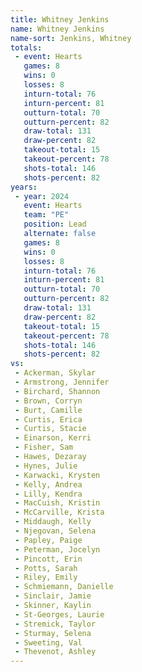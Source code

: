 ```yaml
---
title: Whitney Jenkins
name: Whitney Jenkins
name-sort: Jenkins, Whitney
totals:
 - event: Hearts
   games: 8
   wins: 0
   losses: 8
   inturn-total: 76
   inturn-percent: 81
   outturn-total: 70
   outturn-percent: 82
   draw-total: 131
   draw-percent: 82
   takeout-total: 15
   takeout-percent: 78
   shots-total: 146
   shots-percent: 82
years:
 - year: 2024
   event: Hearts
   team: "PE"
   position: Lead
   alternate: false
   games: 8
   wins: 0
   losses: 8
   inturn-total: 76
   inturn-percent: 81
   outturn-total: 70
   outturn-percent: 82
   draw-total: 131
   draw-percent: 82
   takeout-total: 15
   takeout-percent: 78
   shots-total: 146
   shots-percent: 82
vs:
 - Ackerman, Skylar
 - Armstrong, Jennifer
 - Birchard, Shannon
 - Brown, Corryn
 - Burt, Camille
 - Curtis, Erica
 - Curtis, Stacie
 - Einarson, Kerri
 - Fisher, Sam
 - Hawes, Dezaray
 - Hynes, Julie
 - Karwacki, Krysten
 - Kelly, Andrea
 - Lilly, Kendra
 - MacCuish, Kristin
 - McCarville, Krista
 - Middaugh, Kelly
 - Njegovan, Selena
 - Papley, Paige
 - Peterman, Jocelyn
 - Pincott, Erin
 - Potts, Sarah
 - Riley, Emily
 - Schmiemann, Danielle
 - Sinclair, Jamie
 - Skinner, Kaylin
 - St-Georges, Laurie
 - Stremick, Taylor
 - Sturmay, Selena
 - Sweeting, Val
 - Thevenot, Ashley
---
```

